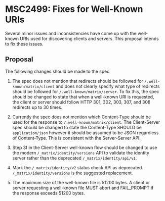 # MSC2499: Fixes for Well-Known URIs

Several minor issues and inconsistencies have come up with the well-known URIs used for
discovering clients and servers. This proposal intends to fix these issues.

## Proposal

The following changes should be made to the spec:

1. The spec does not mention that redirects should be followed for `/.well-known/matrix/client`
and does not clearly specify what type of redirects should be followed for `/.well-known/matrix/server`.
To fix this, the spec should be changed to state that when a well-known URI is requested,
the client or server should follow HTTP 301, 302, 303, 307, and 308 redirects up to 30 times.

1. Currently the spec does not mention which Content-Type should be used for the response to
`/.well-known/matrix/client`. The Client-Server spec should be changed to state the Content-Type
SHOULD be `application/json` however it should be assumed to be JSON regardless of Content-Type.
This is consistent with the Server-Server API.

1. Step 3f in the Client-Server well-known flow should be changed to use the modern
`/_matrix/identity/versions` API to validate the identity server rather than the deprecated
`/_matrix/identity/api/v1`.

1. Mark the `/_matrix/identity/v2` status check API as deprecated. `/_matrix/identity/versions`
is the suggested replacement.

1. The maximum size of the well-known file is 51200 bytes. A client or server
requesting a well-known file MUST abort and FAIL_PROMPT if the response exceeds 51200 bytes.
